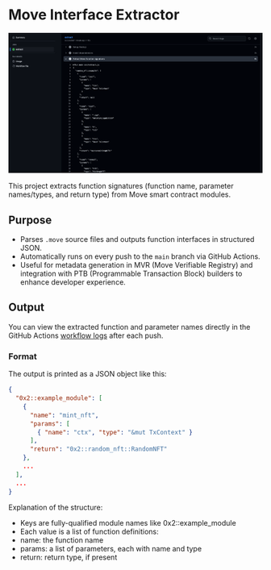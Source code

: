 # Move Interface Extractor

![Move Interface Extractor](./move.png)

This project extracts function signatures (function name, parameter names/types, and return type) from Move smart contract modules.

## Purpose

- Parses `.move` source files and outputs function interfaces in structured JSON.
- Automatically runs on every push to the `main` branch via GitHub Actions.
- Useful for metadata generation in MVR (Move Verifiable Registry) and integration with PTB (Programmable Transaction Block) builders to enhance developer experience.

## Output

You can view the extracted function and parameter names directly in the GitHub Actions [workflow logs](https://github.com/zktx-io/mvr-test-move/actions/runs/16089414330/job/45404504649) after each push.

### Format

The output is printed as a JSON object like this:

```json
{
  "0x2::example_module": [
    {
      "name": "mint_nft",
      "params": [
        { "name": "ctx", "type": "&mut TxContext" }
      ],
      "return": "0x2::random_nft::RandomNFT"
    },
    ...
  ],
  ...
}
```

Explanation of the structure:
 - Keys are fully-qualified module names like 0x2::example_module
 - Each value is a list of function definitions:
 - name: the function name
 - params: a list of parameters, each with name and type
 - return: return type, if present